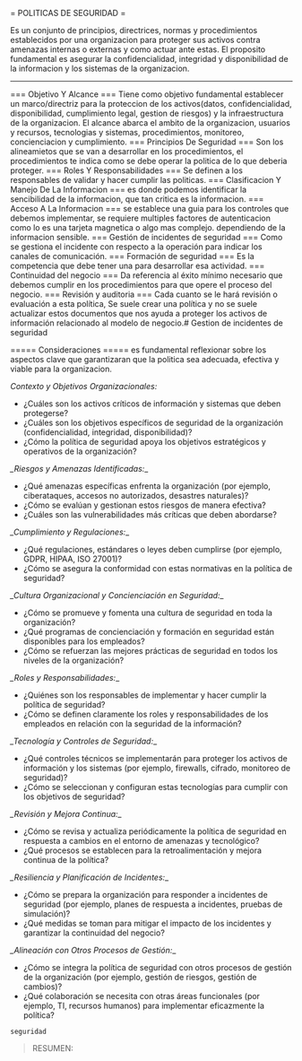 = POLITICAS DE SEGURIDAD =

Es un conjunto de principios, directrices, normas y procedimientos establecidos por una organizacion para proteger sus activos contra amenazas internas o externas y como actuar ante estas. El proposito fundamental es asegurar la confidencialidad, integridad y disponibilidad de la informacion y los sistemas de la organizacion.

----
=== Objetivo Y Alcance ===
Tiene como objetivo fundamental establecer un marco/directriz para la 
proteccion de los activos(datos, confidencialidad, disponibilidad, 
cumplimiento legal, gestion de riesgos) y la infraestructura de la 
organizacion.
El alcance abarca el ambito de la organizacion, usuarios y recursos, 
tecnologias y sistemas, procedimientos, monitoreo, concienciacion y
cumplimiento.
=== Principios De Seguridad ===
Son los alineamietos que se van a desarrollar en los procedimientos, el 
procedimientos te indica como se debe operar la politica de lo que 
deberia proteger.
=== Roles Y Responsabilidades ===
Se definen a los responsables de validar y hacer cumplir las politicas.
=== Clasificacion Y Manejo De La Informacion ===
es donde podemos identificar la sencibilidad de la informacion, que tan 
critica es la informacion.
=== Acceso A La Informacion ===
se establece una guia para los controles que debemos implementar, se 
requiere multiples factores de autenticacion como lo es una tarjeta 
magnetica o algo mas complejo. dependiendo de la informacion sensible.
=== Gestión de incidentes de seguridad ===
Como se gestiona el incidente con respecto a la operación para indicar 
los canales de comunicación.
=== Formación de seguridad ===
Es la competencia que debe tener una para desarrollar esa actividad.
=== Continuidad del negocio ===
Da referencia al éxito mínimo necesario que debemos cumplir en los 
procedimientos para que opere el proceso del negocio.
=== Revisión y auditoria ===
Cada cuanto se le hará revisión o evaluación a esta política, Se suele 
crear una política y no se suele actualizar estos documentos que nos 
ayuda a proteger los activos de información relacionado al modelo de 
negocio.# Gestion de incidentes de seguridad




===== Consideraciones =====
es fundamental reflexionar sobre los aspectos clave que garantizaran que 
la politica sea adecuada, efectiva y viable para la organizacion.

_*Contexto y Objetivos Organizacionales:*_

- ¿Cuáles son los activos críticos de información y sistemas que deben protegerse?
- ¿Cuáles son los objetivos específicos de seguridad de la organización (confidencialidad, integridad, disponibilidad)?
- ¿Cómo la política de seguridad apoya los objetivos estratégicos y operativos de la organización?

*_Riesgos y Amenazas Identificadas:*_

- ¿Qué amenazas específicas enfrenta la organización (por ejemplo, ciberataques, accesos no autorizados, desastres naturales)?
- ¿Cómo se evalúan y gestionan estos riesgos de manera efectiva?
- ¿Cuáles son las vulnerabilidades más críticas que deben abordarse?

*_Cumplimiento y Regulaciones:*_

- ¿Qué regulaciones, estándares o leyes deben cumplirse (por ejemplo, GDPR, HIPAA, ISO 27001)?
- ¿Cómo se asegura la conformidad con estas normativas en la política de seguridad?

*_Cultura Organizacional y Concienciación en Seguridad:*_

- ¿Cómo se promueve y fomenta una cultura de seguridad en toda la organización?
- ¿Qué programas de concienciación y formación en seguridad están disponibles para los empleados?
- ¿Cómo se refuerzan las mejores prácticas de seguridad en todos los niveles de la organización?

*_Roles y Responsabilidades:*_

- ¿Quiénes son los responsables de implementar y hacer cumplir la política de seguridad?
- ¿Cómo se definen claramente los roles y responsabilidades de los empleados en relación con la seguridad de la información?

*_Tecnología y Controles de Seguridad:*_

- ¿Qué controles técnicos se implementarán para proteger los activos de información y los sistemas (por ejemplo, firewalls, cifrado, monitoreo de seguridad)?
- ¿Cómo se seleccionan y configuran estas tecnologías para cumplir con los objetivos de seguridad?

*_Revisión y Mejora Continua:*_

- ¿Cómo se revisa y actualiza periódicamente la política de seguridad en respuesta a cambios en el entorno de amenazas y tecnológico?
- ¿Qué procesos se establecen para la retroalimentación y mejora continua de la política?

*_Resiliencia y Planificación de Incidentes:*_

- ¿Cómo se prepara la organización para responder a incidentes de seguridad (por ejemplo, planes de respuesta a incidentes, pruebas de simulación)?
- ¿Qué medidas se toman para mitigar el impacto de los incidentes y garantizar la continuidad del negocio?

*_Alineación con Otros Procesos de Gestión:*_

- ¿Cómo se integra la política de seguridad con otros procesos de gestión de la organización (por ejemplo, gestión de riesgos, gestión de cambios)?
- ¿Qué colaboración se necesita con otras áreas funcionales (por ejemplo, TI, recursos humanos) para implementar eficazmente la política?

`seguridad`


> RESUMEN: 
